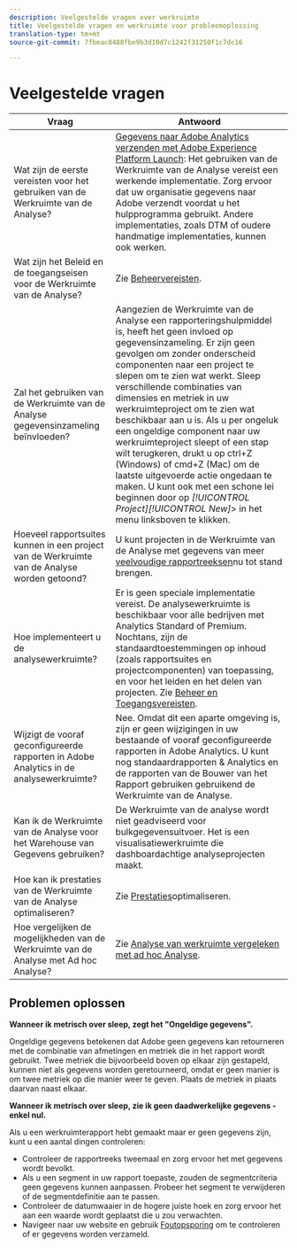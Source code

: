```yaml
---
description: Veelgestelde vragen over werkruimte
title: Veelgestelde vragen en werkruimte voor probleemoplossing
translation-type: tm+mt
source-git-commit: 7fbeac0488fbe9b3d10d7c1242f31250f1c7dc16

---
```



# Veelgestelde vragen

| Vraag | Antwoord |
|--- |--- |
| Wat zijn de eerste vereisten voor het gebruiken van de Werkruimte van de Analyse? | [Gegevens naar Adobe Analytics verzenden met Adobe Experience Platform Launch](/help/implement/launch/validate-publish-prod.md): Het gebruiken van de Werkruimte van de Analyse vereist een werkende implementatie. Zorg ervoor dat uw organisatie gegevens naar Adobe verzendt voordat u het hulpprogramma gebruikt. Andere implementaties, zoals DTM of oudere handmatige implementaties, kunnen ook werken. |
| Wat zijn het Beleid en de toegangseisen voor de Werkruimte van de Analyse? | Zie [Beheervereisten](/help/analyze/analysis-workspace/workspace-faq/frequently-asked-questions-analysis-workspace.md). |
| Zal het gebruiken van de Werkruimte van de Analyse gegevensinzameling beïnvloeden? | Aangezien de Werkruimte van de Analyse een rapporteringshulpmiddel is, heeft het geen invloed op gegevensinzameling. Er zijn geen gevolgen om zonder onderscheid componenten naar een project te slepen om te zien wat werkt. Sleep verschillende combinaties van dimensies en metriek in uw werkruimteproject om te zien wat beschikbaar aan u is. Als u per ongeluk een ongeldige component naar uw werkruimteproject sleept of een stap wilt terugkeren, drukt u op ctrl+Z (Windows) of cmd+Z (Mac) om de laatste uitgevoerde actie ongedaan te maken. U kunt ook met een schone lei beginnen door op *[!UICONTROL Project][!UICONTROL New]*> in het menu linksboven te klikken. |
| Hoeveel rapportsuites kunnen in een project van de Werkruimte van de Analyse worden getoond? | U kunt projecten in de Werkruimte van de Analyse met gegevens van meer [veelvoudige rapportreeksen](https://docs.adobe.com/content/help/en/analytics/analyze/analysis-workspace/build-workspace-project/multiple-report-suites.html)nu tot stand brengen. |
| Hoe implementeert u de analysewerkruimte? | Er is geen speciale implementatie vereist. De analysewerkruimte is beschikbaar voor alle bedrijven met Analytics Standard of Premium. Nochtans, zijn de standaardtoestemmingen op inhoud (zoals rapportsuites en projectcomponenten) van toepassing, en voor het leiden en het delen van projecten. Zie [Beheer en Toegangsvereisten](/help/analyze/analysis-workspace/workspace-faq/frequently-asked-questions-analysis-workspace.md). |
| Wijzigt de vooraf geconfigureerde rapporten in Adobe Analytics in de analysewerkruimte? | Nee. Omdat dit een aparte omgeving is, zijn er geen wijzigingen in uw bestaande of vooraf geconfigureerde rapporten in Adobe Analytics. U kunt nog standaardrapporten &amp; Analytics en de rapporten van de Bouwer van het Rapport gebruiken gebruikend de Werkruimte van de Analyse. |
| Kan ik de Werkruimte van de Analyse voor het Warehouse van Gegevens gebruiken? | De Werkruimte van de analyse wordt niet geadviseerd voor bulkgegevensuitvoer. Het is een visualisatiewerkruimte die dashboardachtige analyseprojecten maakt. |
| Hoe kan ik prestaties van de Werkruimte van de Analyse optimaliseren? | Zie [Prestaties](/help/analyze/analysis-workspace/workspace-faq/optimizing-performance.md)optimaliseren. |
| Hoe vergelijken de mogelijkheden van de Werkruimte van de Analyse met Ad hoc Analyse? | Zie [Analyse van werkruimte vergeleken met ad hoc Analyse](/help/analyze/analysis-workspace/workspace-faq/adhocanalysis-vs-analysisworkspace.md). |

## Problemen oplossen

**Wanneer ik metrisch over sleep, zegt het &quot;Ongeldige gegevens&quot;.**

Ongeldige gegevens betekenen dat Adobe geen gegevens kan retourneren met de combinatie van afmetingen en metriek die in het rapport wordt gebruikt. Twee metriek die bijvoorbeeld boven op elkaar zijn gestapeld, kunnen niet als gegevens worden geretourneerd, omdat er geen manier is om twee metriek op die manier weer te geven. Plaats de metriek in plaats daarvan naast elkaar.

**Wanneer ik metrisch over sleep, zie ik geen daadwerkelijke gegevens - enkel nul.**

Als u een werkruimterapport hebt gemaakt maar er geen gegevens zijn, kunt u een aantal dingen controleren:

* Controleer de rapportreeks tweemaal en zorg ervoor het met gegevens wordt bevolkt.
* Als u een segment in uw rapport toepaste, zouden de segmentcriteria geen gegevens kunnen aanpassen. Probeer het segment te verwijderen of de segmentdefinitie aan te passen.
* Controleer de datumwaaier in de hogere juiste hoek en zorg ervoor het aan een waarde wordt geplaatst die u zou verwachten.
* Navigeer naar uw website en gebruik [Foutopsporing](https://docs.adobe.com/content/help/en/debugger/using/experience-cloud-debugger.html) om te controleren of er gegevens worden verzameld.